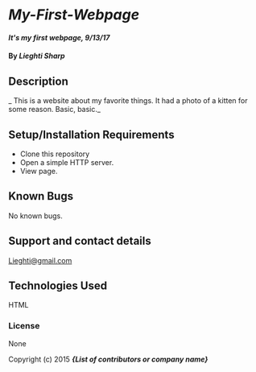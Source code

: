# _My-First-Webpage_

#### _It's my first webpage, 9/13/17_

#### By _**Lieghti Sharp**_

## Description

_ This is a website about my favorite things. It had a photo of a kitten for some reason. Basic, basic._

## Setup/Installation Requirements

* Clone this repository
* Open a simple HTTP server.
* View page.

## Known Bugs

No known bugs.

## Support and contact details

Lieghti@gmail.com

## Technologies Used

HTML

### License

None

Copyright (c) 2015 **_{List of contributors or company name}_**
